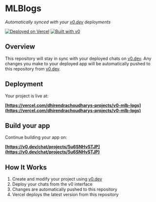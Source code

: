 # MLBlogs

*Automatically synced with your [v0.dev](https://v0.dev) deployments*

[![Deployed on Vercel](https://img.shields.io/badge/Deployed%20on-Vercel-black?style=for-the-badge&logo=vercel)](https://vercel.com/dhirendrachoudharys-projects/v0-mlb-logs)
[![Built with v0](https://img.shields.io/badge/Built%20with-v0.dev-black?style=for-the-badge)](https://v0.dev/chat/projects/5u6SNHvSTJP)

## Overview

This repository will stay in sync with your deployed chats on [v0.dev](https://v0.dev).
Any changes you make to your deployed app will be automatically pushed to this repository from [v0.dev](https://v0.dev).

## Deployment

Your project is live at:

**[https://vercel.com/dhirendrachoudharys-projects/v0-mlb-logs](https://vercel.com/dhirendrachoudharys-projects/v0-mlb-logs)**

## Build your app

Continue building your app on:

**[https://v0.dev/chat/projects/5u6SNHvSTJP](https://v0.dev/chat/projects/5u6SNHvSTJP)**

## How It Works

1. Create and modify your project using [v0.dev](https://v0.dev)
2. Deploy your chats from the v0 interface
3. Changes are automatically pushed to this repository
4. Vercel deploys the latest version from this repository